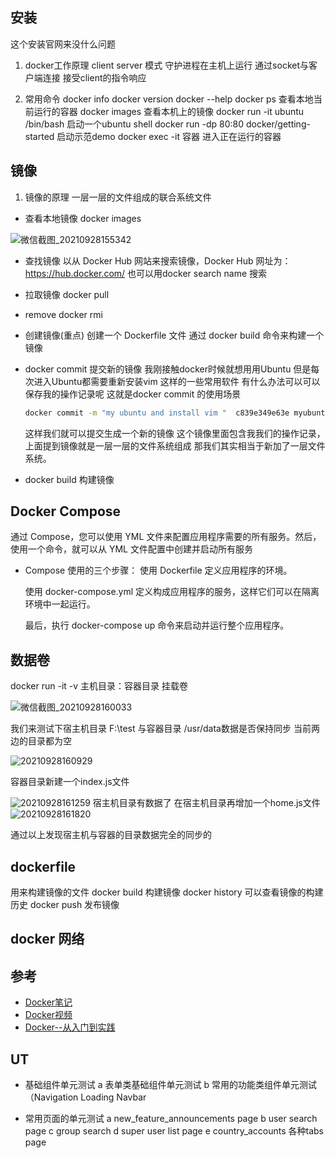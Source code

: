 
## 安装

这个安装官网来没什么问题

1. docker工作原理
  client server 模式 守护进程在主机上运行 通过socket与客户端连接  接受client的指令响应

2. 常用命令
  docker info
  docker version
  docker --help
  docker ps 查看本地当前运行的容器
  docker images  查看本机上的镜像
  docker run -it ubuntu /bin/bash 启动一个ubuntu shell
  docker run -dp 80:80 docker/getting-started 启动示范demo
  docker exec -it 容器  进入正在运行的容器

## 镜像
1. 镜像的原理
   一层一层的文件组成的联合系统文件
- 查看本地镜像
  docker images
  
![微信截图_20210928155342](https://user-images.githubusercontent.com/69191533/135046405-db6e5291-fd66-4fae-8c58-d7f8e713756e.png)

- 查找镜像
  以从 Docker Hub 网站来搜索镜像，Docker Hub 网址为： https://hub.docker.com/
  也可以用docker search name 搜索

- 拉取镜像
  docker pull <name>

- remove 
   docker rmi <name>

- 创建镜像(重点)
   创建一个 Dockerfile 文件  通过 docker build 命令来构建一个镜像

- docker commit 提交新的镜像
  我刚接触docker时候就想用用Ubuntu 但是每次进入Ubuntu都需要重新安装vim 这样的一些常用软件  有什么办法可以可以保存我的操作记录呢  这就是docker commit 的使用场景
  ```bash
  docker commit -m "my ubuntu and install vim "  c839e349e63e myubuntu:v1
  ```
  这样我们就可以提交生成一个新的镜像 这个镜像里面包含我我们的操作记录，上面提到镜像就是一层一层的文件系统组成  那我们其实相当于新加了一层文件系统。
  

- docker build 构建镜像


## Docker Compose
  通过 Compose，您可以使用 YML 文件来配置应用程序需要的所有服务。然后，使用一个命令，就可以从 YML 文件配置中创建并启动所有服务

  - Compose 使用的三个步骤：
    使用 Dockerfile 定义应用程序的环境。

    使用 docker-compose.yml 定义构成应用程序的服务，这样它们可以在隔离环境中一起运行。

    最后，执行 docker-compose up 命令来启动并运行整个应用程序。

## 数据卷
docker run -it -v 主机目录：容器目录  挂载卷

![微信截图_20210928160033](https://user-images.githubusercontent.com/69191533/135047797-976b0546-611b-41eb-8f5f-839456852c9c.png)
 
我们来测试下宿主机目录 F:\test 与容器目录 /usr/data数据是否保持同步 当前两边的目录都为空
  
  ![20210928160929](https://user-images.githubusercontent.com/69191533/135049531-3efd07b5-99ff-464e-b9c2-0ab679ae1da3.png)

容器目录新建一个index.js文件
  
  ![20210928161259](https://user-images.githubusercontent.com/69191533/135049555-51b834bf-c8de-47ec-8090-e800239d5450.png)
宿主机目录有数据了 在宿主机目录再增加一个home.js文件
  ![20210928161820](https://user-images.githubusercontent.com/69191533/135050261-3a58687f-3d3a-43be-8227-e8d68cb29bb5.png)

 通过以上发现宿主机与容器的目录数据完全的同步的

## dockerfile
  用来构建镜像的文件
  docker build 构建镜像
  docker history 可以查看镜像的构建历史
  docker push  发布镜像

## docker 网络


## 参考
  - [Docker笔记](https://www.kuangstudy.com/bbs/1439163376210096129)
  - [Docker视频](https://www.bilibili.com/video/BV1kv411q7Qc?p=1)
  - [Docker--从入门到实践](https://yeasy.gitbook.io/docker_practice/)
 
 




## UT
- 基础组件单元测试
  a 表单类基础组件单元测试
  b 常用的功能类组件单元测试（Navigation Loading Navbar

- 常用页面的单元测试
  a new_feature_announcements page
  b user search page
  c group search
  d super user list page
  e country_accounts 各种tabs page
